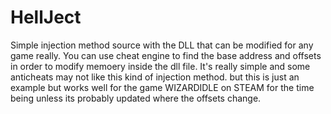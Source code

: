 # HellJect

Simple injection method source with the DLL that can be modified for any game really. You can use cheat engine to find the base address and offsets in order to modify memoery inside the dll file. It's really simple and some anticheats may not like this kind of injection method. but this is just an example but works well for the game WIZARDIDLE on STEAM for the time being unless its probably updated where the offsets change. 

